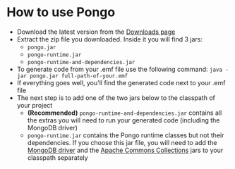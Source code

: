 # How to use Pongo #

  * Download the latest version from the [Downloads page](http://code.google.com/p/pongo/downloads/list)
  * Extract the zip file you downloaded. Inside it you will find 3 jars:
    * `pongo.jar`
    * `pongo-runtime.jar`
    * `pongo-runtime-and-dependencies.jar`
  * To generate code from your .emf file use the following command: `java -jar pongo.jar full-path-of-your.emf`
  * If everything goes well, you'll find the generated code next to your .emf file
  * The next step is to add one of the two jars below to the classpath of your project
    * **(Recommended)** `pongo-runtime-and-dependencies.jar` contains all the extras you will need to run your generated code (including the MongoDB driver)
    * `pongo-runtime.jar` contains the Pongo runtime classes but not their dependencies. If you choose this jar file, you will need to add the [MongoDB driver](http://docs.mongodb.org/ecosystem/drivers/java/) and the [Apache Commons Collections](http://commons.apache.org/collections/) jars to your classpath separately